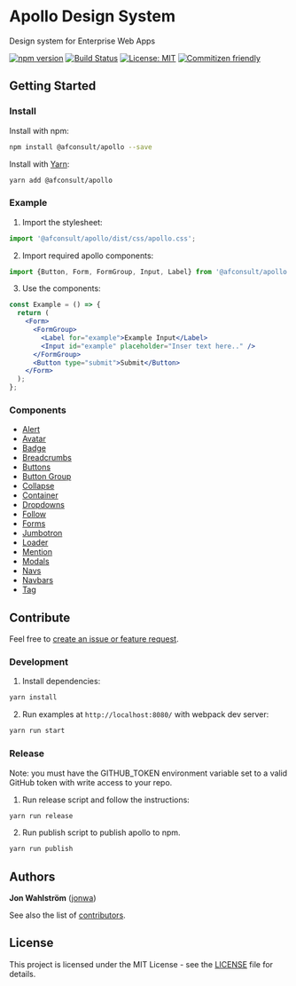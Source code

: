 # Apollo Design System

Design system for Enterprise Web Apps

[![npm version](https://badge.fury.io/js/%40afconsult%2Fapollo.svg)](https://badge.fury.io/js/%40afconsult%2Fapollo)
[![Build Status](https://travis-ci.org/afconsult/apollo.svg?branch=develop)](https://travis-ci.org/afconsult/apollo)
[![License: MIT](https://img.shields.io/badge/License-MIT-yellow.svg)](https://opensource.org/licenses/MIT)
[![Commitizen friendly](https://img.shields.io/badge/commitizen-friendly-brightgreen.svg)](http://commitizen.github.io/cz-cli/)

## Getting Started

### Install

Install with npm:

```bash
npm install @afconsult/apollo --save
```

Install with [Yarn](https://yarnpkg.com/en/):

```bash
yarn add @afconsult/apollo
```

### Example

1. Import the stylesheet:

```jsx
import '@afconsult/apollo/dist/css/apollo.css';
```

2. Import required apollo components:

```jsx
import {Button, Form, FormGroup, Input, Label} from '@afconsult/apollo';
```

3. Use the components:

```jsx
const Example = () => {
  return (
    <Form>
      <FormGroup>
        <Label for="example">Example Input</Label>
        <Input id="example" placeholder="Inser text here.." />
      </FormGroup>
      <Button type="submit">Submit</Button>
    </Form>
  );
};
```

### Components

- [Alert](./src/components/Alert)
- [Avatar](./src/components/Avatar)
- [Badge](./src/components/Badge)
- [Breadcrumbs](./src/components/Breadcrumbs)
- [Buttons](./src/components/Button)
- [Button Group](./src/components/ButtonGroup)
- [Collapse](./src/components/Collapse)
- [Container](./src/components/Container)
- [Dropdowns](./src/components/Dropdown)
- [Follow](./src/components/Follow)
- [Forms](./src/components/Form)
- [Jumbotron](./src/components/Jumbotron)
- [Loader](./src/components/Loader)
- [Mention](./src/components/Mention)
- [Modals](./src/components/Modal)
- [Navs](./src/components/Nav)
- [Navbars](./src/components/Navbar)
- [Tag](./src/components/Tag)

## Contribute

Feel free to [create an issue or feature request](https://github.com/afconsult/apollo/issues/new).

### Development

1. Install dependencies:

```bash
yarn install
```

2. Run examples at `http://localhost:8080/` with webpack dev server:

```bash
yarn run start
```

### Release

Note: you must have the GITHUB_TOKEN environment variable set to a valid GitHub token with write access to your repo.

1. Run release script and follow the instructions:

```bash
yarn run release
```

2. Run publish script to publish apollo to npm.

```bash
yarn run publish
```

## Authors

**Jon Wahlström** ([jonwa](https://github.com/jonwa))

See also the list of [contributors](https://github.com/afconsult/apollo/contributors).

## License

This project is licensed under the MIT License - see the [LICENSE](LICENSE) file for details.
